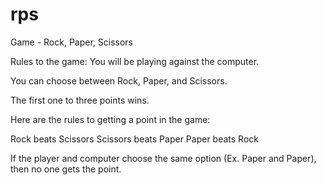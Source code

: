 # rps
Game - Rock, Paper, Scissors

Rules to the game:
You will be playing against the computer.

You can choose between Rock, Paper, and Scissors.

The first one to three points wins.

Here are the rules to getting a point in the game:

Rock beats Scissors
Scissors beats Paper
Paper beats Rock

If the player and computer choose the same option (Ex. Paper and Paper), then no one gets the point.
